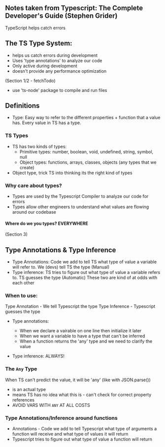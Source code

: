## Notes taken from Typescript: The Complete Developer's Guide (Stephen Grider)

TypeScript helps catch errors

## The TS Type System:

- helps us catch errors during development
- Uses 'type annotations' to analyze our code
- Only active during development
- doesn't provide any performance optimization

(Section 1/2 - fetchTodo)

- use 'ts-node' package to compile and run files

## Definitions

- Type: Easy way to refer to the different properties + function that a value has. Every value in TS has a type.

### TS Types

- TS has two kinds of types:
  - Primitive types: number, boolean, void, undefined, string, symbol, null
  - Object types: functions, arrays, classes, objects (any types that we create)
- Object type, trick TS into thinking its the right kind of types

### Why care about types?

- Types are used by the Typescript Compiler to analyze our code for errors
- Types allow other engineers to understand what values are flowing around our codebase

#### Where do we you types? EVERYWHERE

(Section 3)

## Type Annotations & Type Inference

- Type Annotations: Code we add to tell TS what type of value a variable will refer to. We (devs) tell TS the type (Manual)
- Type inference: TS tries to figure out what type of value a variable refers to. TS guesses the type (Automatic)
  These two are kind of at odds with each other

### When to use:

Type Annotation - We tell Typescript the type
Type Inference - Typescript guesses the type

- Type annotations:

  - When we declare a vairable on one line then initialize it later
  - When we want a variable to have a type that can't be inferred
  - When a function returns the 'any' type and we need to clarify the value

- Type inference: ALWAYS!

### The `Any` Type

When TS can't predict the value, it will be 'any' (like with JSON.parse())

- is an actual type
- means TS has no idea what this is - can't check for correct property references
- AVOID VARS WITH `ANY` AT ALL COSTS

### Type Annotations/Inference around functions

- Annotations - Code we add to tell Typescript what type of arguments a function will receive and what type of values it will return
- Typescript tries to figure out what type of value a function will return
